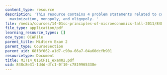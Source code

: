 ```yaml
---
content_type: resource
description: 'This resource contains 4 problem statements related to costs, profit
  maximization, monopoly, and oligopoly. '
file: /media/courses/14-01sc-principles-of-microeconomics-fall-2011/848c8e311d4ddfc10f10c7819965338e_MIT14_01SCF11_exam02.pdf
file_type: application/pdf
learning_resource_types: []
ocw_type: OCWFile
parent_title: Midterm Exam 2
parent_type: CourseSection
parent_uid: 68f8f062-a1d7-c90a-66a7-04a60dcfb901
resourcetype: Document
title: MIT14_01SCF11_exam02.pdf
uid: 848c8e31-1d4d-dfc1-0f10-c7819965338e
---
```

